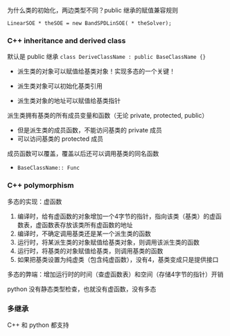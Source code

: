 为什么类的初始化，两边类型不同？public 继承的赋值兼容规则

`LinearSOE * theSOE = new BandSPDLinSOE( * theSolver);`

### C++ inheritance and derived class

默认是 public 继承 `class DeriveClassName : public BaseClassName {}`

* 派生类的对象可以赋值给基类对象！实现多态的一个关键！

* 派生类对象可以初始化基类引用

* 派生类对象的地址可以赋值给基类指针

派生类拥有基类的所有成员变量和函数（无论 private, protected, public）

* 但是派生类的成员函数，不能访问基类的 private 成员
* 可以访问基类的 protected 成员

成员函数可以覆盖，覆盖以后还可以调用基类的同名函数

* `BaseClassName:: Func`

### C++ polymorphism

多态的实现：虚函数

1. 编译时，给有虚函数的对象增加一个4字节的指针，指向该类（基类）的虚函数表，虚函数表存放该类所有虚函数的地址
2. 编译时，不确定调用基类还是某一个派生类的函数
3. 运行时，将某派生类的对象赋值给基类对象，则调用该派生类的函数
4. 运行时，将基类的对象赋值给基类，则调用基类的函数
5. 如果把基类设置为纯虚类（包含纯虚函数），没有4，基类变成只是提供接口

多态的弊端：增加运行时的时间（查虚函数表）和空间（存储4字节的指针）开销

python 没有静态类型检查，也就没有虚函数，没有多态

### 多继承

C++ 和 python 都支持

